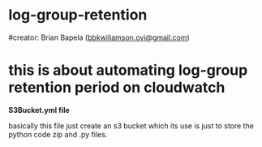 # log-group-retention

#creator: Brian Bapela (bbkwiliamson.ovi@gmail.com)
# this is about automating log-group retention period on cloudwatch

**S3Bucket.yml file**

basically this file just create an s3 bucket which its use is just to store the python code zip and .py files.


